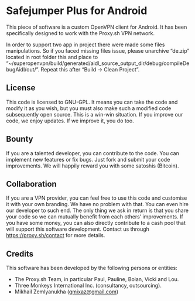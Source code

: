 # Safejumper Plus for Android

This piece of software is a custom OpenVPN client for Android. It has been specifically designed to work with the Proxy.sh VPN network.

In order to support two app in project there were made some files manipulations. So if you faced missing files issue, please unarchive “de.zip” located in root folder this and place to “~/superopenvpn/build/generated/aidl_source_output_dir/debug/compileDebugAidl/out/”. Repeat this after “Build -> Clean Project”.

## License

This code is licensed to GNU-GPL. It means you can take the code and modify it as you wish, but you must also make such a modified code subsequently open source. This is a win-win situation. If you improve our code, we enjoy updates. If we improve it, you do too.

## Bounty

If you are a talented developer, you can contribute to the code. You can implement new features or fix bugs. Just fork and submit your code improvements. We will happily reward you with some satoshis (Bitcoin).

## Collaboration

If you are a VPN provider, you can feel free to use this code and customise it with your own branding. We have no problem with that. You can even hire our developer to such end. The only thing we ask in return is that you share your code so we can mutually benefit from each others’ improvements. If you have some money, you can also directly contribute to a cash pool that will support this software development. Contact us through https://proxy.sh/contact for more details.

## Credits

This software has been developed by the following persons or entities:
* The Proxy.sh Team, in particular Paul, Pauline, Boian, Vicki and Lou.
* Three Monkeys International Inc. (consultancy, outsourcing).
* Mikhail Zemlyanukha (gmixaz@gmail.com)


